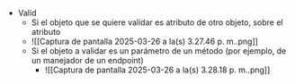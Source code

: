 - Valid
	- Si el objeto que se quiere validar es atributo de otro objeto, sobre el atributo
	- ![[Captura de pantalla 2025-03-26 a la(s) 3.27.46 p. m..png]]
	- Si el objeto a validar es un parámetro de un método (por ejemplo, de un manejador de un endpoint)
		- ![[Captura de pantalla 2025-03-26 a la(s) 3.28.18 p. m..png]]